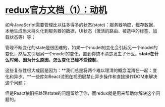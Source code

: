# [redux官方文档（1）：动机](https://cn.redux.js.org/docs/introduction/Motivation.html)

如今JavaScript需要管理比以往多得多的状态(state)：服务器响应，缓存数据，本地生成尚未持久化到服务器的数据，UI状态（激活的路由、被选中的标签、加载状态等）等；

管理不断变化的state是很困难的，如果一个model的变化会引起另一个model的变化，然后又引起另一个model的变化，直到你搞不清楚发生了什么。**state在什么时候、因为什么原因、怎么变化已经不受控制**。

这些复杂性很大成因是因为：**我们总是将两个难以理清的概念混淆在一起：变化和异步。**一些库如React试图在视图层禁止异步操作和直接操作DOM来解决这个问题；

但是React依旧把处理state的问题留给了你，而redux就是用来帮助你解决这个问题的。
